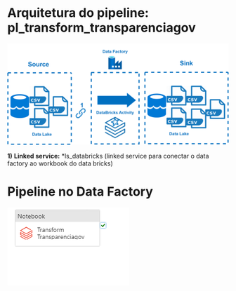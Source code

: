 # Arquitetura do pipeline: pl_transform_transparenciagov

![pl_transform_transparenciagov](https://raw.githubusercontent.com/hugobaraujo88/orcamentogovfed/main/img/pl_transform_transparenciagov.drawio.png)

**1)** **Linked service:** *ls_databricks (linked service para conectar o data factory ao workbook do data bricks)

# Pipeline no Data Factory

![pl_transform_transparenciagov](https://raw.githubusercontent.com/hugobaraujo88/orcamentogovfed/main/img/pl_transform_transparenciagov.png)
